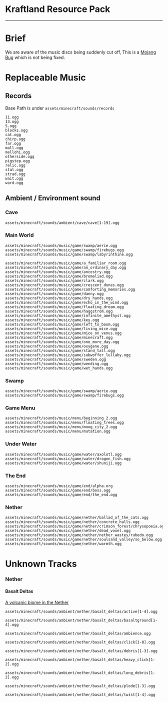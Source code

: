 # Kraftland Resource Pack

---

# Brief

We are aware of the music discs being suddenly cut off, This is a [Mojang Bug](https://bugs.mojang.com/browse/MC-260346) which is not being fixed.

# Replaceable Music

## Records

Base Path is under `assets/minecraft/sounds/records`

```
11.ogg
13.ogg
5.ogg
blocks.ogg
cat.ogg
chirp.ogg
far.ogg
mall.ogg
mellohi.ogg
otherside.ogg
pigstep.ogg
relic.ogg
stal.ogg
strad.ogg
wait.ogg
ward.ogg
```

## Ambient / Environment sound

### Cave

```
assets/minecraft/sounds/ambient/cave/cave[1-19].ogg
```

### Main World

```
assets/minecraft/sounds/music/game/swamp/aerie.ogg
assets/minecraft/sounds/music/game/swamp/firebugs.ogg
assets/minecraft/sounds/music/game/swamp/labyrinthine.ogg
```

```
assets/minecraft/sounds/music/game/a_familiar_room.ogg
assets/minecraft/sounds/music/game/an_ordinary_day.ogg
assets/minecraft/sounds/music/game/ancestry.ogg
assets/minecraft/sounds/music/game/bromeliad.ogg
assets/minecraft/sounds/music/game/clark.ogg
assets/minecraft/sounds/music/game/crescent_dunes.ogg
assets/minecraft/sounds/music/game/comforting_memories.ogg
assets/minecraft/sounds/music/game/danny.ogg
assets/minecraft/sounds/music/game/dry_hands.ogg
assets/minecraft/sounds/music/game/echo_in_the_wind.ogg
assets/minecraft/sounds/music/game/floating_dream.ogg
assets/minecraft/sounds/music/game/haggstrom.ogg
assets/minecraft/sounds/music/game/infinite_amethyst.ogg
assets/minecraft/sounds/music/game/key.ogg
assets/minecraft/sounds/music/game/left_to_boom.ogg
assets/minecraft/sounds/music/game/living_mice.ogg
assets/minecraft/sounds/music/game/mice_on_venus.ogg
assets/minecraft/sounds/music/game/minecraft.ogg
assets/minecraft/sounds/music/game/one_more_day.ogg
assets/minecraft/sounds/music/game/oxygene.ogg
assets/minecraft/sounds/music/game/stand_tall.ogg
assets/minecraft/sounds/music/game/subwoffer_lullaby.ogg
assets/minecraft/sounds/music/game/sweden.ogg
assets/minecraft/sounds/music/game/wending.ogg
assets/minecraft/sounds/music/game/wet_hands.ogg
```

### Swamp

```
assets/minecraft/sounds/music/game/swamp/aerie.ogg
assets/minecraft/sounds/music/game/swamp/firebugs.ogg
```

### Game Menu

```
assets/minecraft/sounds/music/menu/beginning_2.ogg
assets/minecraft/sounds/music/menu/floating_trees.ogg
assets/minecraft/sounds/music/menu/moog_city_2.ogg
assets/minecraft/sounds/music/menu/mutation.ogg
```

### Under Water

```
assets/minecraft/sounds/music/game/water/axolotl.ogg
assets/minecraft/sounds/music/game/water/dragon_fish.ogg
assets/minecraft/sounds/music/game/water/shuniji.ogg
```

### The End

```
assets/minecraft/sounds/music/game/end/alpha.org
assets/minecraft/sounds/music/game/end/boss.ogg
assets/minecraft/sounds/music/game/end/the_end.ogg
```

### Nether

```
assets/minecraft/sounds/music/game/nether/ballad_of_the_cats.ogg
assets/minecraft/sounds/music/game/nether/concrete_halls.ogg
assets/minecraft/sounds/music/game/nether/crimson_forest/chrysopoeia.ogg
assets/minecraft/sounds/music/game/nether/dead_voxel.ogg
assets/minecraft/sounds/music/game/nether/nether_wastes/rubedo.ogg
assets/minecraft/sounds/music/game/nether/soulsand_valley/so_below.ogg
assets/minecraft/sounds/music/game/nether/warmth.ogg
```

# Unknown Tracks

### Nether

#### Basalt Deltas

[A volcanic biome in the Nether](https://minecraft.wiki/w/Basalt_Deltas)

```
assets/minecraft/sounds/ambient/nether/basalt_deltas/active[1-4].ogg

assets/minecraft/sounds/ambient/nether/basalt_deltas/basaltground[1-4].ogg

assets/minecraft/sounds/ambient/nether/basalt_deltas/ambience.ogg

assets/minecraft/sounds/ambient/nether/basalt_deltas/click[1-8].ogg

assets/minecraft/sounds/ambient/nether/basalt_deltas/debris[1-3].ogg

assets/minecraft/sounds/ambient/nether/basalt_deltas/heavy_click[1-2].ogg

assets/minecraft/sounds/ambient/nether/basalt_deltas/long_debris[1-2].ogg

assets/minecraft/sounds/ambient/nether/basalt_deltas/plode[1-3].ogg

assets/minecraft/sounds/ambient/nether/basalt_deltas/twist[1-4].ogg
```